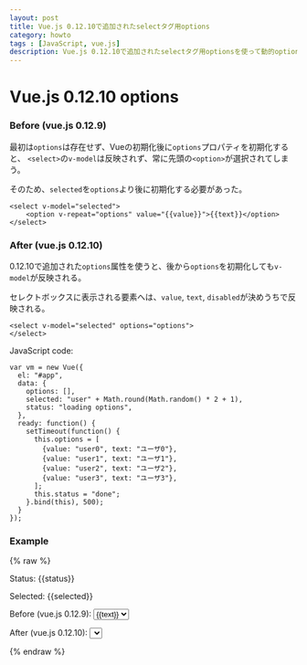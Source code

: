 ```yaml
---
layout: post
title: Vue.js 0.12.10で追加されたselectタグ用options
category: howto
tags : [JavaScript, vue.js]
description: Vue.js 0.12.10で追加されたselectタグ用optionsを使って動的option生成を行う。
---
```

Vue.js 0.12.10 options
============================

### Before  (vue.js 0.12.9)
最初は`options`は存在せず、Vueの初期化後に`options`プロパティを初期化すると、
`<select>`の`v-model`は反映されず、常に先頭の`<option>`が選択されてしまう。

そのため、`selected`を`options`より後に初期化する必要があった。

~~~
<select v-model="selected">
	<option v-repeat="options" value="{{value}}">{{text}}</option>
</select>
~~~

### After (vue.js 0.12.10)
0.12.10で追加された`options`属性を使うと、後から`options`を初期化しても`v-model`が反映される。

セレクトボックスに表示される要素へは、`value`, `text`, `disabled`が決めうちで反映される。

~~~
<select v-model="selected" options="options">
</select>
~~~

JavaScript code:

~~~
var vm = new Vue({
  el: "#app",
  data: {
    options: [],
    selected: "user" + Math.round(Math.random() * 2 + 1),
    status: "loading options",
  },
  ready: function() {
    setTimeout(function() {
      this.options = [
        {value: "user0", text: "ユーザ0"},
        {value: "user1", text: "ユーザ1"},
        {value: "user2", text: "ユーザ2"},
        {value: "user3", text: "ユーザ3"},
      ];
      this.status = "done";
    }.bind(this), 500);
  }
});
~~~

### Example

{% raw %}
<div id="app">
  <p>Status: {{status}}</p>
  <p>Selected: {{selected}}</p>
  <p>Before (vue.js 0.12.9):
    <select v-model="selected">
      <option v-repeat="options" value="{{value}}">{{text}}</option>
    </select>
  </p>
  <p>After (vue.js 0.12.10):
    <select v-model="selected" options="options">
    </select>
  </p>
</div>
<script src="http://cdnjs.cloudflare.com/ajax/libs/vue/0.12.10/vue.min.js"></script>
<script>
var vm = new Vue({
  el: "#app",
  data: {
    options: [],
    selected: "user" + Math.round(Math.random() * 2 + 1),
    status: "loading options",
  },
  ready: function() {
    setTimeout(function() {
      this.options = [
        {value: "user0", text: "ユーザ0"},
        {value: "user1", text: "ユーザ1"},
        {value: "user2", text: "ユーザ2"},
        {value: "user3", text: "ユーザ3"},
      ];
      this.status = "done";
    }.bind(this), 500);
  }
});
</script>
{% endraw %}
